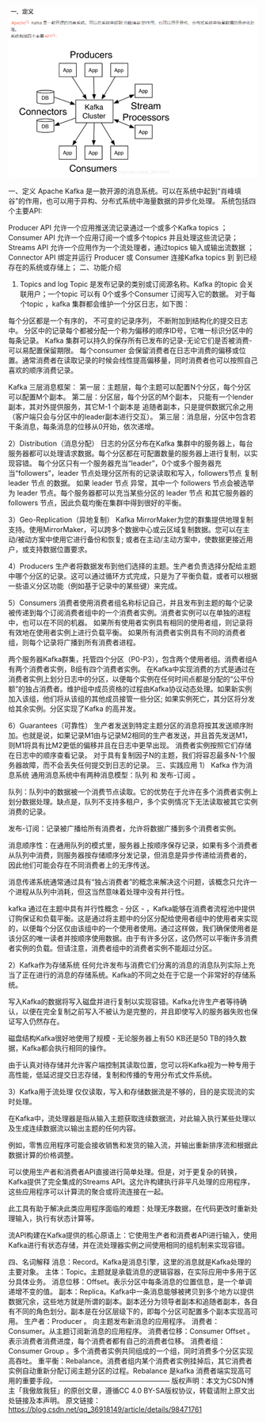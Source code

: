 


![](2022-06-01-09-27-19.png)

一、定义
Apache Kafka 是一款开源的消息系统。可以在系统中起到“肖峰填谷”的作用，也可以用于异构、分布式系统中海量数据的异步化处理。
系统包括四个主要API:

Producer API
允许一个应用推送流记录通过一个或多个Kafka topics ；
Consumer API
允许一个应用订阅一个或多个topics 并且处理这些流记录；
Streams API
允许一个应用作为一个流处理者，通过topics 输入或输出流数据 ；
Connector API
绑定并运行 Producer 或 Consumer 连接Kafka topics 到 到已经存在的系统或存储上；
二、功能介绍
1) Topics and log
Topic 是发布记录的类别或订阅源名称。Kafka 的topic 会关联用户；一个topic 可以有 0个或多个Consumer 订阅写入它的数据。
对于每个topic ，kafka 集群都会维护一个分区日志，如下图：

每个分区都是一个有序的， 不可变的记录序列， 不断附加到结构化的提交日志中。 分区中的记录每个都被分配一个称为偏移的顺序ID号，它唯一标识分区中的每条记录。
Kafka 集群可以持久的保存所有已发布的记录-无论它们是否被消费-可以易配置保留期限。
每个consumer 会保留消费者在日志中消费的偏移或位置。通常消费者在读取记录的时候会线性提高偏移量，同时消费者也可以按照自己喜欢的顺序消费记录。

Kafka 三层消息框架：
第一层：主题层，每个主题可以配置N个分区，每个分区可以配置M个副本。
第二层：分区层，每个分区的M个副本， 只能有一个lender副本，其对外提供服务，其它M-1 个副本是 追随者副本，只是提供数据冗余之用（客户端只会与分区中的leader副本进行交互）。
第三层：消息层，分区中包含若干条消息，每条消息的位移从0开始，依次递增。

2）Distribution（消息分配）
日志的分区分布在Kafka 集群中的服务器上，每台服务器都可以处理请求数据。每个分区都在可配置数量的服务器上进行复制，以实现容错。
每个分区只有一个服务器充当“leader”，0个或多个服务器充当“followers”，leader 节点处理分区所有的记录读取和写入，followers节点 复制 leader 节点 的数据。 如果 leader 节点 异常，其中一个 followers 节点会被选举为 leader 节点。每个服务器都可以充当某些分区的 leader 节点 和其它服务器的 followers 节点，因此负载均衡在集群中得到很好的平衡。

3）Geo-Replication（异地复制）
Kafka MirrorMaker为您的群集提供地理复制支持。使用MirrorMaker，可以跨多个数据中心或云区域复制数据。您可以在主动/被动方案中使用它进行备份和恢复; 或者在主动/主动方案中，使数据更接近用户，或支持数据位置要求。

4）Producers
生产者将数据发布到他们选择的主题。生产者负责选择分配给主题中哪个分区的记录。这可以通过循环方式完成，只是为了平衡负载，或者可以根据一些语义分区功能（例如基于记录中的某些键）来完成。

5）Consumers
消费者使用消费者组名称标记自己，并且发布到主题的每个记录被传递到每个订阅消费者组中的一个消费者实例。消费者实例可以在单独的进程中，也可以在不同的机器。
如果所有使用者实例具有相同的使用者组，则记录将有效地在使用者实例上进行负载平衡。
如果所有消费者实例具有不同的消费者组，则每个记录将广播到所有消费者进程。

两个服务器Kafka群集，托管四个分区（P0-P3），包含两个使用者组。消费者组A有两个消费者实例，B组有四个消费者实例。
在Kafka中实现消费的方式是通过在消费者实例上划分日志中的分区，以便每个实例在任何时间点都是分配的“公平份额”的独占消费者。维护组中成员资格的过程由Kafka协议动态处理。如果新实例加入该组，他们将从该组的其他成员接管一些分区; 如果实例死亡，其分区将分发给其余实例。分区实现了Kafka 的高并发。

6）Guarantees（可靠性）
生产者发送到特定主题分区的消息将按其发送顺序附加。也就是说，如果记录M1由与记录M2相同的生产者发送，并且首先发送M1，则M1将具有比M2更低的偏移并且在日志中更早出现。
消费者实例按照它们存储在日志中的顺序查看记录。
对于具有复制因子N的主题，我们将容忍最多N-1个服务器故障，而不会丢失任何提交到日志的记录。
三、实践应用
1） Kafka 作为消息系统
通用消息系统中有两种消息模型：队列 和 发布-订阅 。

队列：队列中的数据被一个消费节点读取。它的优势在于允许在多个消费者实例上划分数据处理。缺点是，队列不支持多租户，多个实例情况下无法读取被其它实例消费的记录。

发布-订阅：记录被广播给所有消费者，允许将数据广播到多个消费者实例。

消息顺序性：在通用队列的模式里，服务器上按顺序保存记录，如果有多个消费者从队列中消费，则服务器按存储顺序分发记录，但消息是异步传递给消费者的，
因此他们可能会存在不同消费者上的无序传送。

消息传递系统通常通过具有“独占消费者”的概念来解决这个问题，该概念只允许一个进程从队列中消耗，但这当然意味着处理中没有并行性。

kafka 通过在主题中具有并行性概念 - 分区 - ，Kafka能够在消费者流程池中提供订购保证和负载平衡。这是通过将主题中的分区分配给使用者组中的使用者来实现的，以便每个分区仅由该组中的一个使用者使用。通过这样做，我们确保使用者是该分区的唯一读者并按顺序使用数据。由于有许多分区，这仍然可以平衡许多消费者实例的负载。但请注意，消费者组中的消费者实例不能超过分区。

2）Kafka作为存储系统
任何允许发布与消费它们分离的消息的消息队列实际上充当了正在进行的消息的存储系统。Kafka的不同之处在于它是一个非常好的存储系统。

写入Kafka的数据将写入磁盘并进行复制以实现容错。Kafka允许生产者等待确认，以便在完全复制之前写入不被认为是完整的，并且即使写入的服务器失败也保证写入仍然存在。

磁盘结构Kafka很好地使用了规模 - 无论服务器上有50 KB还是50 TB的持久数据，Kafka都会执行相同的操作。

由于认真对待存储并允许客户端控制其读取位置，您可以将Kafka视为一种专用于高性能，低延迟提交日志存储，复制和传播的专用分布式文件系统。

3）Kafka用于流处理
仅仅读取，写入和存储数据流是不够的，目的是实现流的实时处理。

在Kafka中，流处理器是指从输入主题获取连续数据流，对此输入执行某些处理以及生成连续数据流以输出主题的任何内容。

例如，零售应用程序可能会接收销售和发货的输入流，并输出重新排序流和根据此数据计算的价格调整。

可以使用生产者和消费者API直接进行简单处理。但是，对于更复杂的转换，Kafka提供了完全集成的Streams API。这允许构建执行非平凡处理的应用程序，这些应用程序可以计算流的聚合或将流连接在一起。

此工具有助于解决此类应用程序面临的难题：处理无序数据，在代码更改时重新处理输入，执行有状态计算等。

流API构建在Kafka提供的核心原语上：它使用生产者和消费者API进行输入，使用Kafka进行有状态存储，并在流处理器实例之间使用相同的组机制来实现容错。

四、名词解释
消息：Record。Kafka是消息引擎，这里的消息就是Kafka处理的主要对象。
主体：Topic。主题就是承载消息的逻辑容器，在实际应用中多用于区分具体业务。
消息位移：Offset。表示分区中每条消息的位置信息，是一个单调递增不变的值。
副本：Replica。Kafka中一条消息能够被拷贝到多个地方以提供数据冗余，这些地方就是所谓的副本。副本还分为领导者副本和追随者副本，各自有不同的角色划分。副本是在分区层级下的，即每个分区可配置多个副本实现高可用。
生产者：Producer 。 向主题发布新消息的应用程序。
消费者：Consumer。从主题订阅新消息的应用程序。
消费者位移：Consumer Offset 。表示消费者消费进度，每个消费者都有自己的消费者位移。
消费者组：Consumer Group 。多个消费者实例共同组成的一个组，同时消费多个分区实现高吞吐。
重平衡：Rebalance。消费者组内某个消费者实例挂掉后，其它消费者实例自动重新分配订阅主题分区的过程。Rebalance 是kafka
消费者端实现高可用的重要手段。
————————————————
版权声明：本文为CSDN博主「我傲故我狂」的原创文章，遵循CC 4.0 BY-SA版权协议，转载请附上原文出处链接及本声明。
原文链接：https://blog.csdn.net/qq_36918149/article/details/98471761